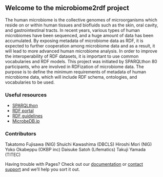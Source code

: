 ## Welcome to the microbiome2rdf project

The human microbiome is the collective genomes of microorganisms which reside on or within human tissues and biofluids such as the skin, oral cavity, and gastrointestinal tracts. In recent years, various types of human microbiomes have been sequenced, and a huge amount of data has been accumulated. By exposing metadata of microbiome data as RDF, it is expected to further cooperation among microbiome data and as a result, it will lead to more advanced human microbiome analysis. In order to improve the interoperability of RDF datasets, it is important to use common vocabularies and RDF models. This project was initiated by SPARQLthon 80 participants, who are involved in RDFization of microbiome data. The purpose is to define the minimum requirements of metadata of human microbiome data, which will include RDF schema, ontologies, and vocabularies to be used. 

### Useful resources

- [SPARQLthon](http://wiki.lifesciencedb.jp/mw/SPARQLthon)
- [RDF portal](https://integbio.jp/rdf/)
- [RDF guidelines](https://github.com/dbcls/rdfizing-db-guidelines)
- [MicrobeDB.jp](http://microbedb.jp/MDB/)

### Contributors

Takatomo Fujisawa (NIG)
Shuichi Kawashima (DBCLS)
Hiroshi Mori (NIG)
Yoko Okabeppu (OKBP inc)
Daisuke Satoh (Lifematics)
Takuji Yamada (TITEC)

Having trouble with Pages? Check out our [documentation](https://help.github.com/categories/github-pages-basics/) or [contact support](https://github.com/contact) and we’ll help you sort it out.
